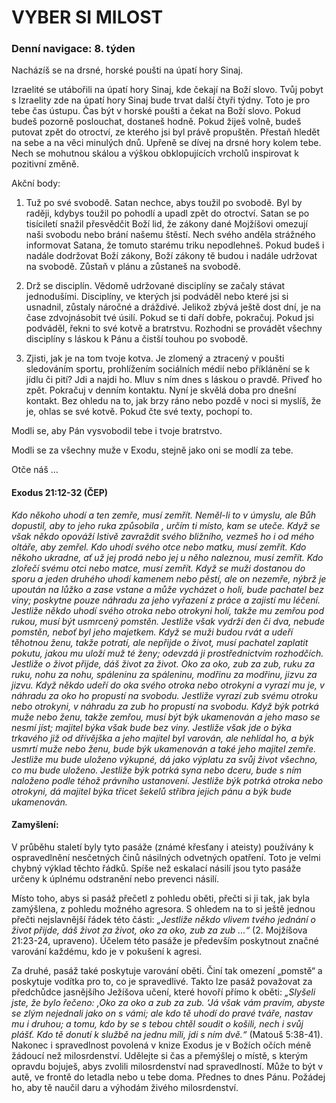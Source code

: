 # VYBER SI MILOST

### Denní navigace: 8. týden

Nacházíš se na drsné, horské poušti na úpatí hory Sinaj.

Izraelité se utábořili na úpatí hory Sinaj, kde čekají na Boží slovo. Tvůj pobyt s Izraelity zde na úpatí hory Sinaj bude trvat další čtyři týdny. Toto je pro tebe čas ústupu. Čas být v horské poušti a čekat na Boží slovo. Pokud budeš pozorně poslouchat, dostaneš hodně. Pokud žiješ volně, budeš putovat zpět do otroctví, ze kterého jsi byl právě propuštěn. Přestaň hledět na sebe a na věci minulých dnů. Upřeně se dívej na drsné hory kolem tebe. Nech se mohutnou skálou a výškou obklopujících vrcholů inspirovat k pozitivní změně.

Akční body:
1. Tuž po své svobodě. Satan nechce, abys toužil po svobodě. Byl by raději, kdybys toužil po pohodlí a upadl zpět do otroctví. Satan se po tisíciletí snažil přesvědčit Boží lid, že zákony dané Mojžíšovi omezují naši svobodu nebo brání našemu štěstí. Nech svého anděla strážného informovat Satana, že tomuto starému triku nepodlehneš. Pokud budeš i nadále dodržovat Boží zákony, Boží zákony tě budou i nadále udržovat na svobodě. Zůstaň v plánu a zůstaneš na svobodě.

2. Drž se disciplín. Vědomě udržované disciplíny se začaly stávat jednodušími. Disciplíny, ve kterých jsi podváděl nebo které jsi si usnadnil, zůstaly náročné a dráždivé. Jelikož zbývá ještě dost dní, je na čase zdvojnásobit tvé úsilí. Pokud se ti daří dobře, pokračuj. Pokud jsi podváděl, řekni to své kotvě a bratrstvu. Rozhodni se provádět všechny disciplíny s láskou k Pánu a čistší touhou po svobodě.

3. Zjisti, jak je na tom tvoje kotva. Je zlomený a ztracený v poušti sledováním sportu, prohlížením sociálních médií nebo příklánění se k jídlu či pití? Jdi a najdi ho. Mluv s ním dnes s láskou o pravdě. Přiveď ho zpět. Pokračuj v denním kontaktu. Nyní je skvělá doba pro dnešní kontakt. Bez ohledu na to, jak brzy ráno nebo pozdě v noci si myslíš, že je, ohlas se své kotvě. Pokud čte své texty, pochopí to.

Modli se, aby Pán vysvobodil tebe i tvoje bratrstvo.

Modli se za všechny muže v Exodu, stejně jako oni se modlí za tebe.

Otče náš …


#### Exodus 21:12-32 (ČEP)
*Kdo někoho uhodí a ten zemře, musí zemřít. Neměl-li to v úmyslu, ale Bůh dopustil, aby to jeho ruka způsobila , určím ti místo, kam se uteče. Když se však někdo opováží lstivě zavraždit svého bližního, vezmeš ho i od mého oltáře, aby zemřel. Kdo uhodí svého otce nebo matku, musí zemřít. Kdo někoho ukradne, ať už jej prodá nebo jej u něho naleznou, musí zemřít. Kdo zlořečí svému otci nebo matce, musí zemřít. Když se muži dostanou do sporu a jeden druhého uhodí kamenem nebo pěstí, ale on nezemře, nýbrž je upoután na lůžko a zase vstane a může vycházet o holi, bude pachatel bez viny; poskytne pouze náhradu za jeho vyřazení z práce a zajistí mu léčení. Jestliže někdo uhodí svého otroka nebo otrokyni holí, takže mu zemřou pod rukou, musí být usmrcený pomstěn. Jestliže však vydrží den či dva, nebude pomstěn, neboť byl jeho majetkem. Když se muži budou rvát a udeří těhotnou ženu, takže potratí, ale nepřijde o život, musí pachatel zaplatit pokutu, jakou mu uloží muž té ženy; odevzdá ji prostřednictvím rozhodčích. Jestliže o život přijde, dáš život za život. Oko za oko, zub za zub, ruku za ruku, nohu za nohu, spáleninu za spáleninu, modřinu za modřinu, jizvu za jizvu. Když někdo udeří do oka svého otroka nebo otrokyni a vyrazí mu je, v náhradu za oko ho propustí na svobodu. Jestliže vyrazí zub svému otroku nebo otrokyni, v náhradu za zub ho propustí na svobodu. Když býk potrká muže nebo ženu, takže zemřou, musí být býk ukamenován a jeho maso se nesmí jíst; majitel býka však bude bez viny. Jestliže však jde o býka trkavého již od dřívějška a jeho majitel byl varován, ale nehlídal ho, a býk usmrtí muže nebo ženu, bude býk ukamenován a také jeho majitel zemře. Jestliže mu bude uloženo výkupné, dá jako výplatu za svůj život všechno, co mu bude uloženo. Jestliže býk potrká syna nebo dceru, bude s ním naloženo podle téhož právního ustanovení. Jestliže býk potrká otroka nebo otrokyni, dá majitel býka třicet šekelů stříbra jejich pánu a býk bude ukamenován.*

#### Zamyšlení:
V průběhu staletí byly tyto pasáže (známé křesťany i ateisty) používány k ospravedlnění nesčetných činů násilných odvetných opatření. Toto je velmi chybný výklad těchto řádků. Spíše než eskalací násilí jsou tyto pasáže určeny k úplnému odstranění nebo prevenci násilí.

Místo toho, abys si pasáž přečetl z pohledu oběti, přečti si ji tak, jak byla zamýšlena, z pohledu možného agresora. S ohledem na to si ještě jednou přečti nejslavnější řádek této části: *„Jestliže někdo vlivem tvého jednání o život přijde, dáš život za život,  oko za oko, zub za zub ...“* (2. Mojžíšova 21:23-24, upraveno). Účelem této pasáže je především poskytnout značné varování každému, kdo je v pokušení k agresi.

Za druhé, pasáž také poskytuje varování oběti. Činí tak omezení „pomstě“ a poskytuje vodítka pro to, co je spravedlivé. Takto lze pasáž považovat za předchůdce jasnějšího Ježíšova učení, které hovoří přímo k oběti: *„Slyšeli jste, že bylo řečeno: ‚Oko za oko a zub za zub. ‘Já však vám pravím, abyste se zlým nejednali jako on s vámi; ale kdo tě uhodí do pravé tváře, nastav mu i druhou; a tomu, kdo by se s tebou chtěl soudit o košili, nech i svůj plášť. Kdo tě donutí k službě na jednu míli, jdi s ním dvě.“* (Matouš 5:38-41). Nakonec i spravedlnost povolená v knize Exodus je v Božích očích méně žádoucí než milosrdenství.
Udělejte si čas a přemýšlej o místě, s kterým opravdu bojuješ, abys zvolili milosrdenství nad spravedlností. Může to být v autě, ve frontě do letadla nebo u tebe doma. Přednes to dnes Pánu. Požádej ho, aby tě naučil daru a výhodám živého milosrdenství.   

